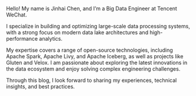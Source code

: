 Hello! My name is Jinhai Chen, and I’m a Big Data Engineer at Tencent WeChat. 

I specialize in building and optimizing large-scale data processing systems, with a strong focus on modern data lake architectures and high-performance analytics.

My expertise covers a range of open-source technologies, including Apache Spark, Apache Livy, and Apache Iceberg, as well as projects like Gluten and Velox. I am passionate about exploring the latest innovations in the data ecosystem and enjoy solving complex engineering challenges. 

Through this blog, I look forward to sharing my experiences, technical insights, and best practices.

